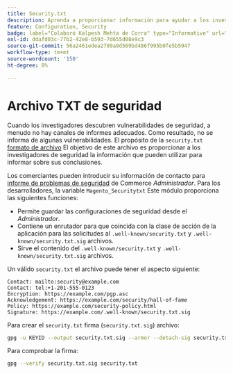 ```yaml
---
title: Security.txt
description: Aprenda a proporcionar información para ayudar a los investigadores de seguridad a notificar vulnerabilidades.
feature: Configuration, Security
badge: label="Colaboró Kalpesh Mehta de Corra" type="Informative" url="https://solutionpartners.adobe.com/s/directory/detail/corra" tooltip="Kalpesh Mehta"
exl-id: ddafd03c-77b2-42e8-b593-7d655d08e9c3
source-git-commit: 56a2461edea2799a9d569bd486f995b0fe5b5947
workflow-type: tm+mt
source-wordcount: '150'
ht-degree: 0%

---
```


# Archivo TXT de seguridad

Cuando los investigadores descubren vulnerabilidades de seguridad, a menudo no hay canales de informes adecuados. Como resultado, no se informa de algunas vulnerabilidades. El propósito de la `security.txt` [formato de archivo](https://datatracker.ietf.org/doc/html/draft-foudil-securitytxt-09) El objetivo de este archivo es proporcionar a los investigadores de seguridad la información que pueden utilizar para informar sobre sus conclusiones.

Los comerciantes pueden introducir su información de contacto para [informe de problemas de seguridad](https://docs.magento.com/user-guide/stores/security-issue-reporting.html) de Commerce _Administrador_. Para los desarrolladores, la variable `Magento_Securitytxt` Este módulo proporciona las siguientes funciones:

- Permite guardar las configuraciones de seguridad desde el _Administrador_.
- Contiene un enrutador para que coincida con la clase de acción de la aplicación para las solicitudes al `.well-known/security.txt` y `.well-known/security.txt.sig` archivos.
- Sirve el contenido del `.well-known/security.txt` y `.well-known/security.txt.sig` archivos.

Un válido `security.txt` el archivo puede tener el aspecto siguiente:

```text
Contact: mailto:security@example.com
Contact: tel:+1-201-555-0123
Encryption: https://example.com/pgp.asc
Acknowledgement: https://example.com/security/hall-of-fame
Policy: https://example.com/security-policy.html
Signature: https://example.com/.well-known/security.txt.sig
```

Para crear el `security.txt` firma (`security.txt.sig`) archivo:

```bash
gpg -u KEYID --output security.txt.sig --armor --detach-sig security.txt
```

Para comprobar la firma:

```bash
gpg --verify security.txt.sig security.txt
```

